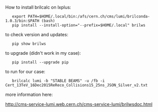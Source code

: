 How to install brilcalc on lxplus:

       export PATH=$HOME/.local/bin:/afs/cern.ch/cms/lumi/brilconda-1.0.3/bin:$PATH (bash)
       pip install --install-option="--prefix=$HOME/.local" brilws

to check version and updates:

       pip show brilws

to upgrade (didn't work in my case):

       pip install --upgrade pip 

to run for our case:

       brilcalc lumi -b "STABLE BEAMS" -u /fb -i Cert_13TeV_16Dec2015ReReco_Collisions15_25ns_JSON_Silver_v2.txt

more information here:

http://cms-service-lumi.web.cern.ch/cms-service-lumi/brilwsdoc.html
